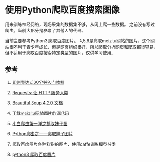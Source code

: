 # 使用Python爬取百度搜索图像

用来训练神经网络，现场采集的数据集不够，从网上爬一些数据。
之前没有写过爬虫，当前大部分是参考了其他人的代码。

当前主要参考Python3 爬取百度图片。
4,5,6是爬取meizitu网站的图片，这个网站很不利于青少年成长，但是网页组织很好，所以爬取分析网页和爬取都很容易，但不适用于爬取百度搜索特定类型的图片，仅供学习使用。

## 参考
1. [正则表达式30分钟入门教程](http://deerchao.net/tutorials/regex/regex.htm)
2. [Requests: 让 HTTP 服务人类](http://docs.python-requests.org/zh_CN/latest/)
3. [Beautiful Soup 4.2.0 文档](https://www.crummy.com/software/BeautifulSoup/bs4/doc/index.zh.html)

4. [下载meizitu网站图片的源代码](https://github.com/thsheep/mzitu)
5. [小白爬虫第一弹之抓取妹子图](https://cuiqingcai.com/3179.html)
6. [Python爬虫之——爬取妹子图片](https://blog.csdn.net/baidu_35085676/article/details/68958267)

7. [爬取百度图片各种狗狗的图片，使用caffe训练模型分类](https://github.com/bbfamily/DogJudge)
8. [python3 爬取百度图片](https://blog.csdn.net/hust_bochu_xuchao/article/details/79431145)
